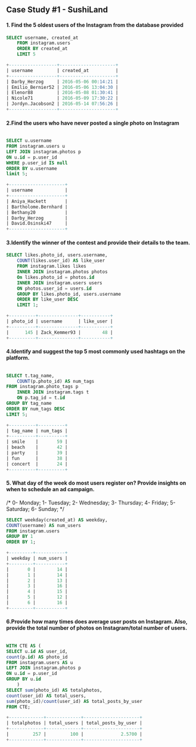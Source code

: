 ## Case Study #1 - SushiLand

#### 1. Find the 5 oldest users of the Instagram from the database provided

```sql
SELECT username, created_at
    FROM instagram.users
    ORDER BY created_at
    LIMIT 5

+------------------+---------------------+
| username         | created_at          |
+------------------+---------------------+
| Darby_Herzog     | 2016-05-06 00:14:21 |
| Emilio_Bernier52 | 2016-05-06 13:04:30 |
| Elenor88         | 2016-05-08 01:30:41 |
| Nicole71         | 2016-05-09 17:30:22 |
| Jordyn.Jacobson2 | 2016-05-14 07:56:26 |
+------------------+---------------------+
```     
#### 2.Find the users who have never posted a single photo on Instagram

```sql

SELECT u.username
FROM instagram.users u
LEFT JOIN instagram.photos p
ON u.id = p.user_id
WHERE p.user_id IS null
ORDER BY u.username
limit 5;

+---------------------+
| username            |
+---------------------+
| Aniya_Hackett       |
| Bartholome.Bernhard |
| Bethany20           |
| Darby_Herzog        |
| David.Osinski47     |
+---------------------+
```

#### 3.Identify the winner of the contest and provide their details to the team.

```sql
SELECT likes.photo_id, users.username,
	COUNT(likes.user_id) AS like_user
	FROM instagram.likes likes
	INNER JOIN instagram.photos photos
	On likes.photo_id = photos.id
	INNER JOIN instagram.users users
	ON photos.user_id = users.id
	GROUP BY likes.photo_id, users.username
	ORDER BY like_user DESC
	LIMIT 1;

+----------+---------------+-----------+
| photo_id | username      | like_user |
+----------+---------------+-----------+
|      145 | Zack_Kemmer93 |        48 |
+----------+---------------+-----------+
```

#### 4.Identify and suggest the top 5 most commonly used hashtags on the platform.

```sql 

SELECT t.tag_name,
	COUNT(p.photo_id) AS num_tags
FROM instagram.photo_tags p
	INNER JOIN instagram.tags t
	ON p.tag_id = t.id
GROUP BY tag_name
ORDER BY num_tags DESC
LIMIT 5;

+----------+----------+
| tag_name | num_tags |
+----------+----------+
| smile    |       59 |
| beach    |       42 |
| party    |       39 |
| fun      |       38 |
| concert  |       24 |
+----------+----------+

```

####  5. What day of the week do most users register on? Provide insights on when to schedule an ad campaign.

/* 0- Monday; 1- Tuesday; 2- Wednesday; 3- Thursday; 4- Friday; 5- Saturday; 6- Sunday; */

```sql 
SELECT weekday(created_at) AS weekday,
COUNT(username) AS num_users
FROM instagram.users
GROUP BY 1
ORDER BY 1;

+---------+-----------+
| weekday | num_users |
+---------+-----------+
|       0 |        14 |
|       1 |        14 |
|       2 |        13 |
|       3 |        16 |
|       4 |        15 |
|       5 |        12 |
|       6 |        16 |
+---------+-----------+
```

#### 6.Provide how many times does average user posts on Instagram. Also, provide the total number of photos on Instagram/total number of users.

```sql 

WITH CTE AS (
SELECT u.id AS user_id,
count(p.id) AS photo_id
FROM instagram.users AS u
LEFT JOIN instagram.photos p
ON u.id = p.user_id
GROUP BY u.id
	)
SELECT sum(photo_id) AS totalphotos,
count(user_id) AS total_users,
sum(photo_id)/count(user_id) AS total_posts_by_user
FROM CTE;

+-------------+-------------+---------------------+
| totalphotos | total_users | total_posts_by_user |
+-------------+-------------+---------------------+
|         257 |         100 |              2.5700 |
+-------------+-------------+---------------------+
```